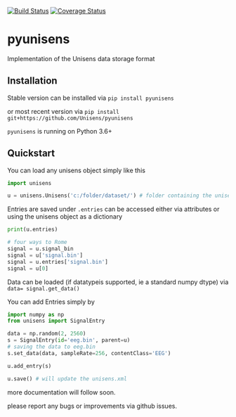 [![Build Status](https://travis-ci.com/skjerns/pyunisens.svg?branch=master)](https://travis-ci.com/skjerns/pyunisens)  [![Coverage Status](https://coveralls.io/repos/github/skjerns/pyunisens/badge.svg?branch=master)](https://coveralls.io/github/skjerns/pyunisens?branch=master)

# pyunisens
Implementation of the Unisens data storage format

## Installation
Stable version can be installed via `pip install pyunisens`

or most recent version via `pip install git+https://github.com/Unisens/pyunisens`

`pyunisens` is running on Python 3.6+

## Quickstart

You can load any unisens object simply like this

```Python
import unisens

u = unisens.Unisens('c:/folder/dataset/') # folder containing the unisens.xml
```

Entries are saved under `.entries` can be accessed either via attributes or using the unisens object as a dictionary

```Python
print(u.entries)

# four ways to Rome
signal = u.signal_bin
signal = u['signal.bin']
signal = u.entries['signal.bin']
signal = u[0]
```

Data can be loaded (if datatypeis supported, ie a standard numpy dtype) via `data= signal.get_data()`

You can add Entries simply by

```Python
import numpy as np
from unisens import SignalEntry

data = np.random(2, 2560)
s = SignalEntry(id='eeg.bin', parent=u)
# saving the data to eeg.bin
s.set_data(data, sampleRate=256, contentClass='EEG')

u.add_entry(s)

u.save() # will update the unisens.xml
```

more documentation will follow soon.

please report any bugs or improvements via github issues.
